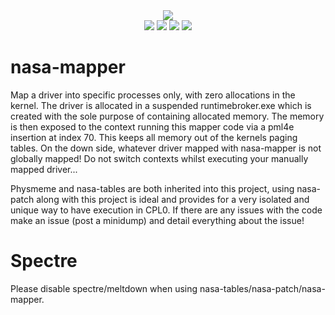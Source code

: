 <div align="center">
    <div>
        <img src="https://githacks.org/xerox/nasa-mapper/-/raw/baa56396025feca63e9fa85b7fc8c89efa34b45a/img/mapped.png"/>
    </div>
    <img src="https://githacks.org/xerox/nasa-mapper/-/raw/baa56396025feca63e9fa85b7fc8c89efa34b45a/img/AMD-supported-green.svg"/>
    <img src="https://githacks.org/xerox/nasa-mapper/-/raw/baa56396025feca63e9fa85b7fc8c89efa34b45a/img/Intel-supported-green.svg"/>
    <img src="https://githacks.org/xerox/nasa-mapper/-/raw/baa56396025feca63e9fa85b7fc8c89efa34b45a/img/Windows%2010-Supported-green.svg"/>
    <img src="https://githacks.org/xerox/nasa-mapper/-/raw/baa56396025feca63e9fa85b7fc8c89efa34b45a/img/Spectre-Unsupported-red.svg"/>
</div>

# nasa-mapper

Map a driver into specific processes only, with zero allocations in the kernel. The driver is allocated in a suspended runtimebroker.exe which is created with the sole
purpose of containing allocated memory. The memory is then exposed to the context running this mapper code via a pml4e insertion at index 70. This keeps all memory
out of the kernels paging tables. On the down side, whatever driver mapped with nasa-mapper is not globally mapped! Do not switch contexts whilst executing
your manually mapped driver...

Physmeme and nasa-tables are both inherited into this project, using nasa-patch along with this project is ideal and provides for a very isolated and unique way to 
have execution in CPL0. If there are any issues with the code make an issue (post a minidump) and detail everything about the issue!

# Spectre

Please disable spectre/meltdown when using nasa-tables/nasa-patch/nasa-mapper.